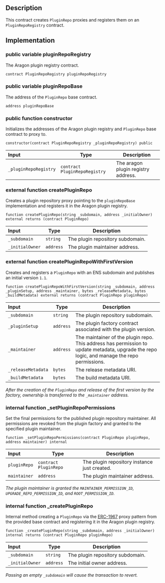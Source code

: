 ## Description

This contract creates `PluginRepo` proxies and registers them on an `PluginRepoRegistry` contract.

## Implementation

### public variable pluginRepoRegistry

The Aragon plugin registry contract.

```solidity
contract PluginRepoRegistry pluginRepoRegistry
```

### public variable pluginRepoBase

The address of the `PluginRepo` base contract.

```solidity
address pluginRepoBase
```

### public function constructor

Initializes the addresses of the Aragon plugin registry and `PluginRepo` base contract to proxy to.

```solidity
constructor(contract PluginRepoRegistry _pluginRepoRegistry) public
```

| Input                 | Type                          | Description                         |
| :-------------------- | ----------------------------- | ----------------------------------- |
| `_pluginRepoRegistry` | `contract PluginRepoRegistry` | The aragon plugin registry address. |

### external function createPluginRepo

Creates a plugin repository proxy pointing to the `pluginRepoBase` implementation and registers it in the Aragon plugin registry.

```solidity
function createPluginRepo(string _subdomain, address _initialOwner) external returns (contract PluginRepo)
```

| Input           | Type      | Description                      |
| :-------------- | --------- | -------------------------------- |
| `_subdomain`    | `string`  | The plugin repository subdomain. |
| `_initialOwner` | `address` | The plugin maintainer address.   |

### external function createPluginRepoWithFirstVersion

Creates and registers a `PluginRepo` with an ENS subdomain and publishes an initial version `1.1`.

```solidity
function createPluginRepoWithFirstVersion(string _subdomain, address _pluginSetup, address _maintainer, bytes _releaseMetadata, bytes _buildMetadata) external returns (contract PluginRepo pluginRepo)
```

| Input              | Type      | Description                                                                                                                                 |
| :----------------- | --------- | ------------------------------------------------------------------------------------------------------------------------------------------- |
| `_subdomain`       | `string`  | The plugin repository subdomain.                                                                                                            |
| `_pluginSetup`     | `address` | The plugin factory contract associated with the plugin version.                                                                             |
| `_maintainer`      | `address` | The maintainer of the plugin repo. This address has permission to update metadata, upgrade the repo logic, and manage the repo permissions. |
| `_releaseMetadata` | `bytes`   | The release metadata URI.                                                                                                                   |
| `_buildMetadata`   | `bytes`   | The build metadata URI.                                                                                                                     |

_After the creation of the `PluginRepo` and release of the first version by the factory, ownership is transferred to the `_maintainer` address._

### internal function \_setPluginRepoPermissions

Set the final permissions for the published plugin repository maintainer. All permissions are revoked from the plugin factory and granted to the specified plugin maintainer.

```solidity
function _setPluginRepoPermissions(contract PluginRepo pluginRepo, address maintainer) internal
```

| Input        | Type                  | Description                                  |
| :----------- | --------------------- | -------------------------------------------- |
| `pluginRepo` | `contract PluginRepo` | The plugin repository instance just created. |
| `maintainer` | `address`             | The plugin maintainer address.               |

_The plugin maintainer is granted the `MAINTAINER_PERMISSION_ID`, `UPGRADE_REPO_PERMISSION_ID`, and `ROOT_PERMISSION_ID`._

### internal function \_createPluginRepo

Internal method creating a `PluginRepo` via the [ERC-1967](https://eips.ethereum.org/EIPS/eip-1967) proxy pattern from the provided base contract and registering it in the Aragon plugin registry.

```solidity
function _createPluginRepo(string _subdomain, address _initialOwner) internal returns (contract PluginRepo pluginRepo)
```

| Input           | Type      | Description                      |
| :-------------- | --------- | -------------------------------- |
| `_subdomain`    | `string`  | The plugin repository subdomain. |
| `_initialOwner` | `address` | The initial owner address.       |

_Passing an empty `_subdomain` will cause the transaction to revert._

<!--CONTRACT_END-->
